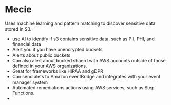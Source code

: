# Mecie

Uses machine learning and pattern matching to discover sensitive data stored in S3.

* use AI to identify if s3 contains sensitive data, such as PII, PHI, and financial data
* Alert you if you have unencrypted buckets&#x20;
* Alerts about public buckets
* Can also alert about bucked shaerd with AWS accounts outside of those defined in your AWS organizations.
* Great for frameworks like HIPAA and gDPR
* Can send alets to Amazon eventBridge and integrates with your event manager system
* Automated remediations actions using AWS services, such as Step Functions.
* &#x20;
